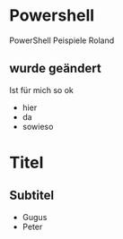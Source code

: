 # Powershell
PowerShell Peispiele Roland

## wurde geändert
Ist für mich so ok

* hier 
* da 
* sowieso

# Titel
## Subtitel

* Gugus
* Peter

